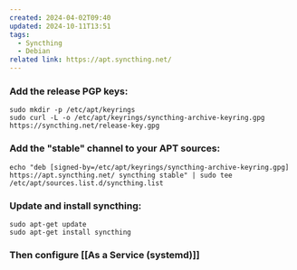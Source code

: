 ```yaml
---
created: 2024-04-02T09:40
updated: 2024-10-11T13:51
tags:
  - Syncthing
  - Debian
related link: https://apt.syncthing.net/
---
```

### Add the release PGP keys:
```shell
sudo mkdir -p /etc/apt/keyrings
sudo curl -L -o /etc/apt/keyrings/syncthing-archive-keyring.gpg https://syncthing.net/release-key.gpg
```

### Add the "stable" channel to your APT sources:
```shell
echo "deb [signed-by=/etc/apt/keyrings/syncthing-archive-keyring.gpg] https://apt.syncthing.net/ syncthing stable" | sudo tee /etc/apt/sources.list.d/syncthing.list
```

### Update and install syncthing:
```shell
sudo apt-get update
sudo apt-get install syncthing
```

### Then configure [[As a Service (systemd)]]